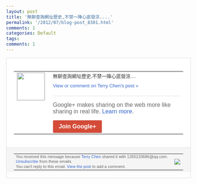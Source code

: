 ```yaml
---
layout: post
title: '無聊查詢網址歷史,不禁一陣心底發涼....'
permalink: '/2012/07/blog-post_8301.html'
comments: 1
categories: Default
tags: 
comments: 1
---
```

<div style="border:solid 1px #dfdfdf;color:#686868;font:13px Arial"><div style="background-color:#fff;padding:20px;"><table cellpadding="0" cellspacing="0"><tr><td style="padding-right:15px;vertical-align:top"><a href="https://plus.google.com/_/notifications/emlink?emrecipient=109554455967099403328&amp;emid=CIjAhv3agrECFUJs3Aod_yQAAA&amp;path=%2F108643996575278738906&amp;dt=1341497326808&amp;uob=8"><img height="75" src="https://lh3.googleusercontent.com/-KKRGTyJ5Bl0/AAAAAAAAAAI/AAAAAAAAEEY/jllxqER5dCk/s75-c-k-a/photo.jpg" style="border:solid 1px #cccccc;" width="75"/></a></td><td style="width:578px;color:#333;font:13px Arial;vertical-align:top;"><div style="padding-bottom:10px">無聊查詢網址歷史,不禁一陣心底發涼...<wbr/>.</div><a href="https://plus.google.com/_/notifications/emlink?emrecipient=109554455967099403328&amp;emid=CIjAhv3agrECFUJs3Aod_yQAAA&amp;path=%2F108643996575278738906%2Fposts%2FMhg1AdXqwJm%3Fgpinv%3DAMIXal8quq_EQHETImTNkhmlELapfzLr5fPH5k2qPuC4iV-NNNs61NMDu9wv5rQ5kXWuttwTH29GVDZ65356wNNPKozYvBDzlRVG-BY_DLvo2EtSuf_M-QM&amp;dt=1341497326808&amp;uob=8" style="color:#3366CC;text-decoration:none;">View or comment on Terry Chen's post »</a><div style="margin-top:20px;border-top:solid 1px #dfdfdf"><div style="padding:15px 0;color:#686868;font:16px Arial;">Google+ makes sharing on the web more like sharing in real life. <a href="http://www.google.com/+/learnmore/" style="color:#3366CC;text-decoration:none;">Learn more</a>.</div><a href="https://plus.google.com/_/notifications/emlink?emrecipient=109554455967099403328&amp;emid=CIjAhv3agrECFUJs3Aod_yQAAA&amp;path=%2F%3Fgpinv%3DAMIXal8quq_EQHETImTNkhmlELapfzLr5fPH5k2qPuC4iV-NNNs61NMDu9wv5rQ5kXWuttwTH29GVDZ65356wNNPKozYvBDzlRVG-BY_DLvo2EtSuf_M-QM&amp;dt=1341497326808&amp;uob=8" style="display:inline-block;padding:7px 15px;background-color:#d44b38; color:#fff;font-size:16px; font-weight:bold;border-radius:2px;-webkit-border-radius:2px; -moz-border-radius:2px;border:solid 1px #c43b28; white-space:nowrap;text-decoration:none">Join Google+</a></div></td></tr></table></div><div style="border-top:solid 1px #dfdfdf;padding:0 20px; background-color:#f5f5f5"><table cellpadding="0" cellspacing="0" style="height:50px"><tbody><tr><td style="vertical-align:middle;width:100%; color:#636363;font:11px Arial; line-height:120%">You received this message because <a href="https://plus.google.com/_/notifications/emlink?emrecipient=109554455967099403328&amp;emid=CIjAhv3agrECFUJs3Aod_yQAAA&amp;path=%2F108643996575278738906%3Fgpinv%3DAMIXal8quq_EQHETImTNkhmlELapfzLr5fPH5k2qPuC4iV-NNNs61NMDu9wv5rQ5kXWuttwTH29GVDZ65356wNNPKozYvBDzlRVG-BY_DLvo2EtSuf_M-QM&amp;dt=1341497326808&amp;uob=8" style="color:#3366CC;text-decoration:none;">Terry Chen</a> shared it with 1265133686@qq.com. <a href="https://plus.google.com/_/notifications/emlink?emrecipient=109554455967099403328&amp;emid=CIjAhv3agrECFUJs3Aod_yQAAA&amp;path=%2F_%2Fnonplus%2Femailsettings%3Fgpinv%3DAMIXal8quq_EQHETImTNkhmlELapfzLr5fPH5k2qPuC4iV-NNNs61NMDu9wv5rQ5kXWuttwTH29GVDZ65356wNNPKozYvBDzlRVG-BY_DLvo2EtSuf_M-QM%26est%3DADH5u8XhuN46QohpRHjt76P8PG7DJofQdMwDCXpJvgNPWAiRH_PgHN_ad-nx9tVSj9BKdyaYiQgvnqXR4zrfsbvGSCT5HhqnFTbHXZTm5Jn6PMtdTQ9LzmQWVwx37eWjLe3JW2aQF19f&amp;dt=1341497326808&amp;uob=8" style="color:#3366CC;text-decoration:none;">Unsubscribe</a> from these emails.<br/>You can't reply to this email. <a href="https://plus.google.com/_/notifications/emlink?emrecipient=109554455967099403328&amp;emid=CIjAhv3agrECFUJs3Aod_yQAAA&amp;path=%2F108643996575278738906%2Fposts%2FMhg1AdXqwJm%3Fgpinv%3DAMIXal8quq_EQHETImTNkhmlELapfzLr5fPH5k2qPuC4iV-NNNs61NMDu9wv5rQ5kXWuttwTH29GVDZ65356wNNPKozYvBDzlRVG-BY_DLvo2EtSuf_M-QM&amp;dt=1341497326808&amp;uob=8" style="color:#3366CC;text-decoration:none;">View the post</a> to add a comment.<br/></td><td><img src="https://ssl.gstatic.com/s2/oz/images/notifications/logo/google-plus-6617a72bb36cc548861652780c9e6ff1.png"/></td></tr></tbody></table></div></div>